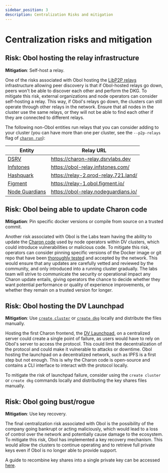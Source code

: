 ```yaml
---
sidebar_position: 3
description: Centralization Risks and mitigation
---
```


# Centralization risks and mitigation

## Risk: Obol hosting the relay infrastructure

**Mitigation**: Self-host a relay.

One of the risks associated with Obol hosting the [LibP2P relays](../charon/networking.md) infrastructure allowing peer discovery is that if Obol-hosted relays go down, peers won't be able to discover each other and perform the DKG. To mitigate this risk, external organizations and node operators can consider self-hosting a relay. This way, if Obol's relays go down, the clusters can still operate through other relays in the network. Ensure that all nodes in the cluster use the same relays, or they will not be able to find each other if they are connected to different relays.

The following non-Obol entities run relays that you can consider adding to your cluster (you can have more than one per cluster, see the `--p2p-relays` flag of [`charon run`](../charon/charon-cli-reference.md#the-run-command)):

| Entity    | Relay URL                                   |
|-----------|---------------------------------------|
| [DSRV](https://www.dsrvlabs.com/)      | https://charon-relay.dsrvlabs.dev     |
| [Infstones](https://infstones.com/) | https://obol-relay.infstones.com/ |
| [Hashquark](https://www.hashquark.io/) | https://relay-2.prod-relay.721.land/  |
| [Figment](https://figment.io/)   | https://relay-1.obol.figment.io/ |
| [Node Guardians](https://nodeguardians.io/)   | https://obol-relay.nodeguardians.io/ |

## Risk: Obol being able to update Charon code

**Mitigation**: Pin specific docker versions or compile from source on a trusted commit.

Another risk associated with Obol is the Labs team having the ability to update the [Charon code](https://github.com/ObolNetwork/charon) used by node operators within DV clusters, which could introduce vulnerabilities or malicious code. To mitigate this risk, operators can consider pinning specific versions of the Docker image or git repo that have been [thoroughly tested](../sec/overview.md#list-of-security-audits-and-assessments) and accepted by the network. This would ensure that any updates are carefully vetted and reviewed by the community, and only introduced into a running cluster gradually. The labs team will strive to communicate the security or operational impact any Charon update entails, giving operators the chance to decide whether they want potential performance or quality of experience improvements, or whether they remain on a trusted version for longer.

## Risk: Obol hosting the DV Launchpad

**Mitigation**: Use [`create cluster`](../charon/charon-cli-reference.md#the-create-command) or [`create dkg`](../charon/charon-cli-reference.md#creating-the-configuration-for-a-dkg-ceremony) locally and distribute the files manually.

Hosting the first Charon frontend, the [DV Launchpad](../dvl/intro.md), on a centralized server could create a single point of failure, as users would have to rely on Obol's server to access the protocol. This could limit the decentralization of the protocol and could make it vulnerable to attacks or downtime. Obol hosting the launchpad on a decentralized network, such as IPFS is a first step but not enough. This is why the Charon code is open-source and contains a CLI interface to interact with the protocol locally.

To mitigate the risk of launchpad failure, consider using the `create cluster` or `create dkg` commands locally and distributing the key shares files manually.

## Risk: Obol going bust/rogue

**Mitigation**: Use key recovery.

The final centralization risk associated with Obol is the possibility of the company going bankrupt or acting maliciously, which would lead to a loss of control over the network and potentially cause damage to the ecosystem. To mitigate this risk, Obol has implemented a key recovery mechanism. This would allow the clusters to continue operating and to retrieve full private keys even if Obol is no longer able to provide support.

A guide to recombine key shares into a single private key can be accessed [here](../advanced/quickstart-combine.md).
